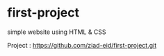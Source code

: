 # first-project
simple website using HTML &amp; CSS

Project :
https://github.com/ziad-eid/first-project.git
